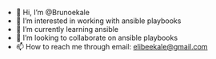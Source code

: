 - 👋 Hi, I’m @Brunoekale
- 👀 I’m interested in working with ansible playbooks
- 🌱 I’m currently learning ansible 
- 💞️ I’m looking to collaborate on ansible playbooks
- 📫 How to reach me through email: elibeekale@gmail.com

<!---
Brunoekale/Brunoekale is a ✨ special ✨ repository because its `README.md` (this file) appears on your GitHub profile.
You can click the Preview link to take a look at your changes.
--->
